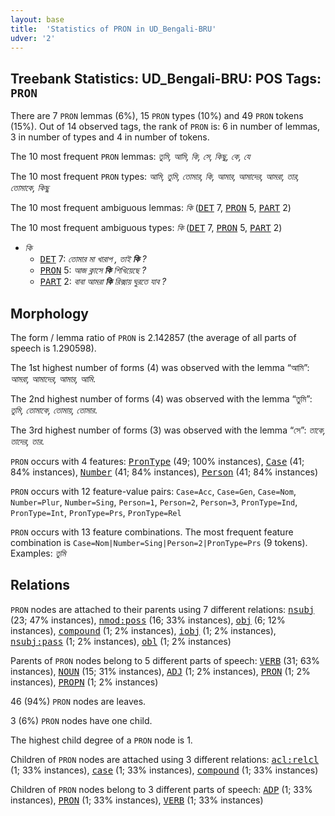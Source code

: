 ```yaml
---
layout: base
title:  'Statistics of PRON in UD_Bengali-BRU'
udver: '2'
---
```


## Treebank Statistics: UD_Bengali-BRU: POS Tags: `PRON`

There are 7 `PRON` lemmas (6%), 15 `PRON` types (10%) and 49 `PRON` tokens (15%).
Out of 14 observed tags, the rank of `PRON` is: 6 in number of lemmas, 3 in number of types and 4 in number of tokens.

The 10 most frequent `PRON` lemmas: <em>তুমি, আমি, কি, সে, কিছু, কে, যে</em>

The 10 most frequent `PRON` types:  <em>আমি, তুমি, তোমার, কি, আমার, আমাদের, আমরা, তার, তোমাকে, কিছু</em>

The 10 most frequent ambiguous lemmas: <em>কি</em> (<tt><a href="bn_bru-pos-DET.html">DET</a></tt> 7, <tt><a href="bn_bru-pos-PRON.html">PRON</a></tt> 5, <tt><a href="bn_bru-pos-PART.html">PART</a></tt> 2)

The 10 most frequent ambiguous types:  <em>কি</em> (<tt><a href="bn_bru-pos-DET.html">DET</a></tt> 7, <tt><a href="bn_bru-pos-PRON.html">PRON</a></tt> 5, <tt><a href="bn_bru-pos-PART.html">PART</a></tt> 2)


* <em>কি</em>
  * <tt><a href="bn_bru-pos-DET.html">DET</a></tt> 7: <em>তোমার মা খারাপ , তাই <b>কি</b> ?</em>
  * <tt><a href="bn_bru-pos-PRON.html">PRON</a></tt> 5: <em>আজ ক্লাসে <b>কি</b> শিখিয়েছে ?</em>
  * <tt><a href="bn_bru-pos-PART.html">PART</a></tt> 2: <em>বাবা আমরা <b>কি</b> রিক্সায় ঘুরতে যাব ?</em>

## Morphology

The form / lemma ratio of `PRON` is 2.142857 (the average of all parts of speech is 1.290598).

The 1st highest number of forms (4) was observed with the lemma “আমি”: <em>আমরা, আমাদের, আমার, আমি</em>.

The 2nd highest number of forms (4) was observed with the lemma “তুমি”: <em>তুমি, তোমাকে, তোমায়, তোমার</em>.

The 3rd highest number of forms (3) was observed with the lemma “সে”: <em>তাকে, তাদের, তার</em>.

`PRON` occurs with 4 features: <tt><a href="bn_bru-feat-PronType.html">PronType</a></tt> (49; 100% instances), <tt><a href="bn_bru-feat-Case.html">Case</a></tt> (41; 84% instances), <tt><a href="bn_bru-feat-Number.html">Number</a></tt> (41; 84% instances), <tt><a href="bn_bru-feat-Person.html">Person</a></tt> (41; 84% instances)

`PRON` occurs with 12 feature-value pairs: `Case=Acc`, `Case=Gen`, `Case=Nom`, `Number=Plur`, `Number=Sing`, `Person=1`, `Person=2`, `Person=3`, `PronType=Ind`, `PronType=Int`, `PronType=Prs`, `PronType=Rel`

`PRON` occurs with 13 feature combinations.
The most frequent feature combination is `Case=Nom|Number=Sing|Person=2|PronType=Prs` (9 tokens).
Examples: <em>তুমি</em>


## Relations

`PRON` nodes are attached to their parents using 7 different relations: <tt><a href="bn_bru-dep-nsubj.html">nsubj</a></tt> (23; 47% instances), <tt><a href="bn_bru-dep-nmod-poss.html">nmod:poss</a></tt> (16; 33% instances), <tt><a href="bn_bru-dep-obj.html">obj</a></tt> (6; 12% instances), <tt><a href="bn_bru-dep-compound.html">compound</a></tt> (1; 2% instances), <tt><a href="bn_bru-dep-iobj.html">iobj</a></tt> (1; 2% instances), <tt><a href="bn_bru-dep-nsubj-pass.html">nsubj:pass</a></tt> (1; 2% instances), <tt><a href="bn_bru-dep-obl.html">obl</a></tt> (1; 2% instances)

Parents of `PRON` nodes belong to 5 different parts of speech: <tt><a href="bn_bru-pos-VERB.html">VERB</a></tt> (31; 63% instances), <tt><a href="bn_bru-pos-NOUN.html">NOUN</a></tt> (15; 31% instances), <tt><a href="bn_bru-pos-ADJ.html">ADJ</a></tt> (1; 2% instances), <tt><a href="bn_bru-pos-PRON.html">PRON</a></tt> (1; 2% instances), <tt><a href="bn_bru-pos-PROPN.html">PROPN</a></tt> (1; 2% instances)

46 (94%) `PRON` nodes are leaves.

3 (6%) `PRON` nodes have one child.

The highest child degree of a `PRON` node is 1.

Children of `PRON` nodes are attached using 3 different relations: <tt><a href="bn_bru-dep-acl-relcl.html">acl:relcl</a></tt> (1; 33% instances), <tt><a href="bn_bru-dep-case.html">case</a></tt> (1; 33% instances), <tt><a href="bn_bru-dep-compound.html">compound</a></tt> (1; 33% instances)

Children of `PRON` nodes belong to 3 different parts of speech: <tt><a href="bn_bru-pos-ADP.html">ADP</a></tt> (1; 33% instances), <tt><a href="bn_bru-pos-PRON.html">PRON</a></tt> (1; 33% instances), <tt><a href="bn_bru-pos-VERB.html">VERB</a></tt> (1; 33% instances)

